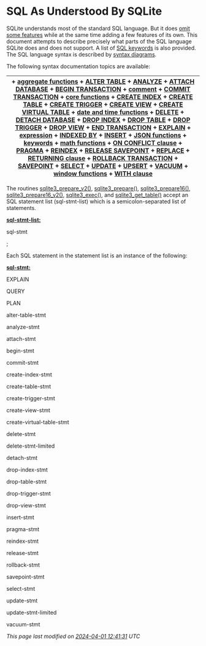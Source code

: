# SQL As Understood By SQLite


SQLite understands most of the standard SQL
language. But it does [omit some features](omitted.html)
while at the same time
adding a few features of its own. This document attempts to
describe precisely what parts of the SQL language SQLite does
and does not support. A list of [SQL keywords](lang_keywords.html) is
also provided. The SQL language syntax is described by
[syntax diagrams](syntaxdiagrams.html).

The following syntax documentation topics are available:




| + [aggregate functions](lang_aggfunc.html) + [ALTER TABLE](lang_altertable.html) + [ANALYZE](lang_analyze.html) + [ATTACH DATABASE](lang_attach.html) + [BEGIN TRANSACTION](lang_transaction.html) + [comment](lang_comment.html) + [COMMIT TRANSACTION](lang_transaction.html) + [core functions](lang_corefunc.html) + [CREATE INDEX](lang_createindex.html) + [CREATE TABLE](lang_createtable.html) + [CREATE TRIGGER](lang_createtrigger.html) + [CREATE VIEW](lang_createview.html) + [CREATE VIRTUAL TABLE](lang_createvtab.html) + [date and time functions](lang_datefunc.html) + [DELETE](lang_delete.html) + [DETACH DATABASE](lang_detach.html) + [DROP INDEX](lang_dropindex.html) + [DROP TABLE](lang_droptable.html) + [DROP TRIGGER](lang_droptrigger.html) + [DROP VIEW](lang_dropview.html) + [END TRANSACTION](lang_transaction.html) + [EXPLAIN](lang_explain.html) + [expression](lang_expr.html) + [INDEXED BY](lang_indexedby.html) + [INSERT](lang_insert.html) + [JSON functions](json1.html) + [keywords](lang_keywords.html) + [math functions](lang_mathfunc.html) + [ON CONFLICT clause](lang_conflict.html) + [PRAGMA](pragma.html#syntax) + [REINDEX](lang_reindex.html) + [RELEASE SAVEPOINT](lang_savepoint.html) + [REPLACE](lang_replace.html) + [RETURNING clause](lang_returning.html) + [ROLLBACK TRANSACTION](lang_transaction.html) + [SAVEPOINT](lang_savepoint.html) + [SELECT](lang_select.html) + [UPDATE](lang_update.html) + [UPSERT](lang_upsert.html) + [VACUUM](lang_vacuum.html) + [window functions](windowfunctions.html) + [WITH clause](lang_with.html) |
| --- |


The routines [sqlite3\_prepare\_v2()](c3ref/prepare.html), [sqlite3\_prepare()](c3ref/prepare.html),
[sqlite3\_prepare16()](c3ref/prepare.html), [sqlite3\_prepare16\_v2()](c3ref/prepare.html),
[sqlite3\_exec()](c3ref/exec.html), and [sqlite3\_get\_table()](c3ref/free_table.html) accept
an SQL statement list (sql\-stmt\-list) which is a semicolon\-separated
list of statements.


**[sql\-stmt\-list:](syntax/sql-stmt-list.html)**








sql\-stmt








;






Each SQL statement in the statement list is an instance of the
following:


**[sql\-stmt:](syntax/sql-stmt.html)**







EXPLAIN



QUERY



PLAN









alter\-table\-stmt






analyze\-stmt






attach\-stmt






begin\-stmt






commit\-stmt






create\-index\-stmt






create\-table\-stmt






create\-trigger\-stmt






create\-view\-stmt






create\-virtual\-table\-stmt






delete\-stmt






delete\-stmt\-limited






detach\-stmt






drop\-index\-stmt






drop\-table\-stmt






drop\-trigger\-stmt






drop\-view\-stmt






insert\-stmt






pragma\-stmt






reindex\-stmt






release\-stmt






rollback\-stmt






savepoint\-stmt






select\-stmt






update\-stmt






update\-stmt\-limited






vacuum\-stmt








*This page last modified on [2024\-04\-01 12:41:31](https://sqlite.org/docsrc/honeypot) UTC* 




